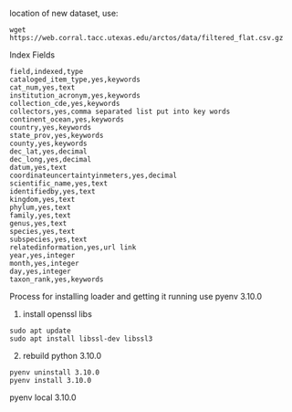 location of new dataset, use:

```
wget https://web.corral.tacc.utexas.edu/arctos/data/filtered_flat.csv.gz
```


Index Fields
```
field,indexed,type
cataloged_item_type,yes,keywords
cat_num,yes,text
institution_acronym,yes,keywords
collection_cde,yes,keywords
collectors,yes,comma separated list put into key words
continent_ocean,yes,keywords
country,yes,keywords
state_prov,yes,keywords
county,yes,keywords
dec_lat,yes,decimal
dec_long,yes,decimal
datum,yes,text
coordinateuncertaintyinmeters,yes,decimal
scientific_name,yes,text
identifiedby,yes,text
kingdom,yes,text
phylum,yes,text
family,yes,text
genus,yes,text
species,yes,text
subspecies,yes,text
relatedinformation,yes,url link
year,yes,integer
month,yes,integer
day,yes,integer
taxon_rank,yes,keywords
```

Process for installing loader and getting it running use pyenv 3.10.0
1. install openssl libs
```
sudo apt update
sudo apt install libssl-dev libssl3
```

2. rebuild python 3.10.0
```
pyenv uninstall 3.10.0
pyenv install 3.10.0
```

pyenv local 3.10.0


